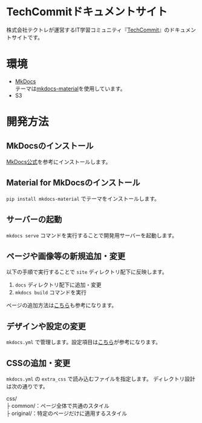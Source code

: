 # TechCommitドキュメントサイト
株式会社テクトレが運営するIT学習コミュニティ『[TechCommit](https://www.tech-commit.jp/)』のドキュメントサイトです。

# 環境
- [MkDocs](https://www.mkdocs.org/)  
  テーマは[mkdocs-material](https://squidfunk.github.io/mkdocs-material/)を使用しています。
- S3

# 開発方法
## MkDocsのインストール
[MkDocs公式](https://www.mkdocs.org/#installation)を参考にインストールします。  

## Material for MkDocsのインストール
`pip install mkdocs-material` でテーマをインストールします。

## サーバーの起動
`mkdocs serve` コマンドを実行することで開発用サーバーを起動します。

## ページや画像等の新規追加・変更
以下の手順で実行することで `site` ディレクトリ配下に反映します。
1. `docs` ディレクトリ配下に追加・変更
2. `mkdocs build` コマンドを実行

ページの追加方法は[こちら](https://www.mkdocs.org/#adding-pages)も参考になります。

## デザインや設定の変更
`mkdocs.yml` で管理します。設定項目は[こちら](https://squidfunk.github.io/mkdocs-material/getting-started/#configuration)が参考になります。

## CSSの追加・変更
`mkdocs.yml` の `extra_css` で読み込むファイルを指定します。
ディレクトリ設計は次の通りです。

css/  
  ├ common/：ページ全体で共通のスタイル  
  ├ original/：特定のページだけに適用するスタイル  

